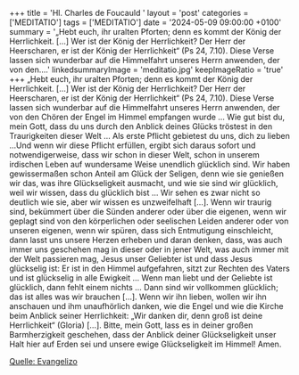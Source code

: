 +++
title = 'Hl. Charles de Foucauld  '
layout = 'post'
categories = ['MEDITATIO']
tags = ['MEDITATIO']
date = '2024-05-09 09:00:00 +0100'
summary = '„Hebt euch, ihr uralten Pforten; denn es kommt der König der Herrlichkeit. […] Wer ist der König der Herrlichkeit? Der Herr der Heerscharen, er ist der König der Herrlichkeit“ (Ps 24, 7.10). Diese Verse lassen sich wunderbar auf die Himmelfahrt unseres Herrn anwenden, der von den....'
linkedsummaryImage = 'meditatio.jpg'
keepImageRatio = 'true'
+++
„Hebt euch, ihr uralten Pforten; denn es kommt der König der Herrlichkeit. […] Wer ist der König der Herrlichkeit? Der Herr der Heerscharen, er ist der König der Herrlichkeit“ (Ps 24, 7.10). Diese Verse lassen sich wunderbar auf die Himmelfahrt unseres Herrn anwenden, der von den Chören der Engel im Himmel empfangen wurde …
Wie gut bist du, mein Gott, dass du uns durch den Anblick deines Glücks tröstest in den Traurigkeiten dieser Welt … Als erste Pflicht gebietest du uns, dich zu lieben …Und wenn wir diese Pflicht erfüllen, ergibt sich daraus sofort und notwendigerweise, dass wir schon in dieser Welt, schon in unserem irdischen Leben auf wundersame Weise unendlich glücklich sind.<!--more--> Wir haben gewissermaßen schon Anteil am Glück der Seligen, denn wie sie genießen wir das, was ihre Glückseligkeit ausmacht, und wie sie sind wir glücklich, weil wir wissen, dass du glücklich bist … Wir sehen es zwar nicht so deutlich wie sie, aber wir wissen es unzweifelhaft […].
Wenn wir traurig sind, bekümmert über die Sünden anderer oder über die eigenen, wenn wir geplagt sind von den körperlichen oder seelischen Leiden anderer oder von unseren eigenen, wenn wir spüren, dass sich Entmutigung einschleicht, dann lasst uns unsere Herzen erheben und daran denken, dass, was auch immer uns geschehen mag in dieser oder in jener Welt, was auch immer mit der Welt passieren mag, Jesus unser Geliebter ist und dass Jesus glückselig ist: Er ist in den Himmel aufgefahren, sitzt zur Rechten des Vaters und ist glückselig in alle Ewigkeit … Wenn man liebt und der Geliebte ist glücklich, dann fehlt einem nichts … Dann sind wir vollkommen glücklich; das ist alles was wir brauchen […].
Wenn wir ihn lieben, wollen wir ihn anschauen und ihm unaufhörlich danken, wie die Engel und wie die Kirche beim Anblick seiner Herrlichkeit: „Wir danken dir, denn groß ist deine Herrlichkeit“ (Gloria) […]. Bitte, mein Gott, lass es in deiner großen Barmherzigkeit geschehen, dass der Anblick deiner Glückseligkeit unser Halt hier auf Erden sei und unsere ewige Glückseligkeit im Himmel! Amen.


[Quelle: Evangelizo](https://evangeliumtagfuertag.org/DE/gospel)
